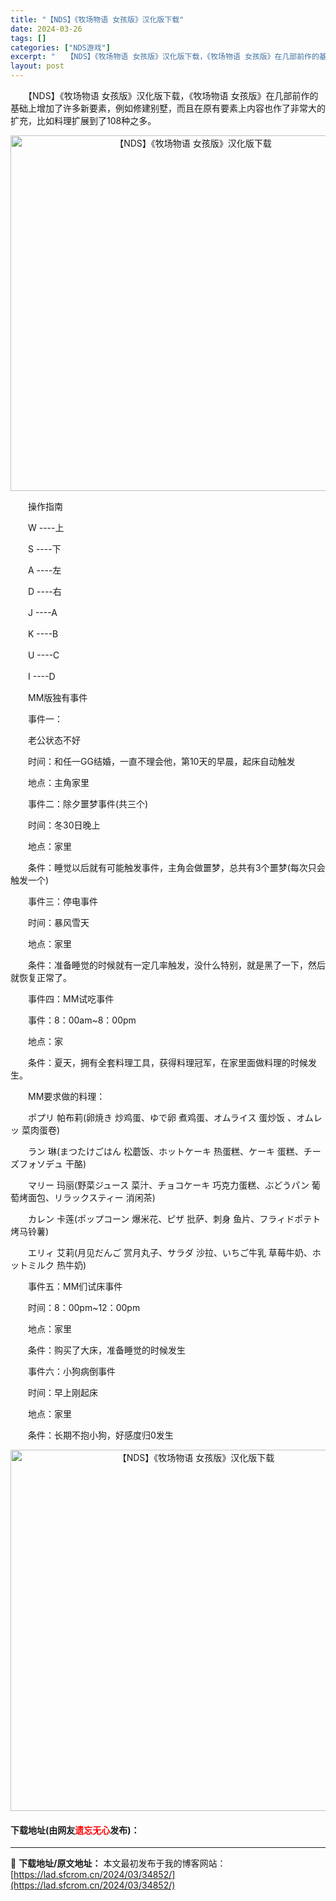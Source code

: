 ```yaml
---
title: "【NDS】《牧场物语 女孩版》汉化版下载"
date: 2024-03-26
tags: []
categories: ["NDS游戏"]
excerpt: "　　【NDS】《牧场物语 女孩版》汉化版下载，《牧场物语 女孩版》在几部前作的基础上增加了许多新要素，例如修建别墅，而且在原有要素上内容也作了非常大的扩充，比如料理扩展到了108种之多。 　　操作指南 　　W ----上 　　S ----下 　　A ----左 　　D ----右 　　J ----A&hellip;"
layout: post
---
```


 <p>　　【NDS】《牧场物语 女孩版》汉化版下载，《牧场物语 女孩版》在几部前作的基础上增加了许多新要素，例如修建别墅，而且在原有要素上内容也作了非常大的扩充，比如料理扩展到了108种之多。</p> <p align="center"><img align="" border="0" src="https://lad.sfcrom.cn/wp-content/uploads/2024/03/20240326_66022c85b02b7.png" width="569" alt="【NDS】《牧场物语 女孩版》汉化版下载" /></p> <p>　　操作指南</p> <p>　　W ----上</p> <p>　　S ----下</p> <p>　　A ----左</p> <p>　　D ----右</p> <p>　　J ----A</p> <p>　　K ----B</p> <p>　　U ----C</p> <p>　　I ----D</p> <p>　　MM版独有事件</p> <p>　　事件一：</p> <p>　　老公状态不好</p> <p>　　时间：和任一GG结婚，一直不理会他，第10天的早晨，起床自动触发</p> <p>　　地点：主角家里</p> <p>　　事件二：除夕噩梦事件(共三个)</p> <p>　　时间：冬30日晚上</p> <p>　　地点：家里</p> <p>　　条件：睡觉以后就有可能触发事件，主角会做噩梦，总共有3个噩梦(每次只会触发一个)</p> <p>　　事件三：停电事件</p> <p>　　时间：暴风雪天</p> <p>　　地点：家里</p> <p>　　条件：准备睡觉的时候就有一定几率触发，没什么特别，就是黑了一下，然后就恢复正常了。</p> <p>　　事件四：MM试吃事件</p> <p>　　事件：8：00am~8：00pm</p> <p>　　地点：家</p> <p>　　条件：夏天，拥有全套料理工具，获得料理冠军，在家里面做料理的时候发生。</p> <p>　　MM要求做的料理：</p> <p>　　ポプリ 帕布莉(卵焼き 炒鸡蛋、ゆで卵 煮鸡蛋、オムライス 蛋炒饭 、オムレッ 菜肉蛋卷)</p> <p>　　ラン 琳(まつたけごはん 松蘑饭、ホットケーキ 热蛋糕、ケーキ 蛋糕、チーズフォソデュ 干酪)</p> <p>　　マリー 玛丽(野菜ジュース 菜汁、チョコケーキ 巧克力蛋糕、ぶどうパン 葡萄烤面包、リラックスティー 消闲茶)</p> <p>　　カレン 卡莲(ポップコーン 爆米花、ピザ 批萨、刺身 鱼片、フラィドポテト 烤马铃薯)</p> <p>　　エリィ 艾莉(月见だんご 赏月丸子、サラダ 沙拉、いちご牛乳 草莓牛奶、ホットミルク 热牛奶)</p> <p>　　事件五：MM们试床事件</p> <p>　　时间：8：00pm~12：00pm</p> <p>　　地点：家里</p> <p>　　条件：购买了大床，准备睡觉的时候发生</p> <p>　　事件六：小狗病倒事件</p> <p>　　时间：早上刚起床</p> <p>　　地点：家里</p> <p>　　条件：长期不抱小狗，好感度归0发生</p> <p align="center"><img align="" border="0" src="https://lad.sfcrom.cn/wp-content/uploads/2024/03/20240326_66022c8658bca.png" width="578" alt="【NDS】《牧场物语 女孩版》汉化版下载" /></p> <p><h4>下载地址(由网友<font color="red">遗忘无心</font>发布)：</h4></p> 

---
📖 **下载地址/原文地址：** 本文最初发布于我的博客网站：[https://lad.sfcrom.cn/2024/03/34852/](https://lad.sfcrom.cn/2024/03/34852/)
